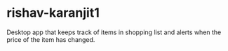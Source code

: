 # rishav-karanjit1
Desktop app that keeps track of items in shopping list and alerts when the price of the item has changed.
